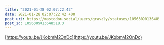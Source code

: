 ```yaml
---
title: "2021-01-28 02:07:22.42"
date: 2021-01-28 02:07:22.42 +00
post_uri: https://mastodon.social/users/gravely/statuses/105630901364851873
post_id: 105630901364851873
---
```

[https://youtu.be/JKobmM2OnDc](https://youtu.be/JKobmM2OnDc)


